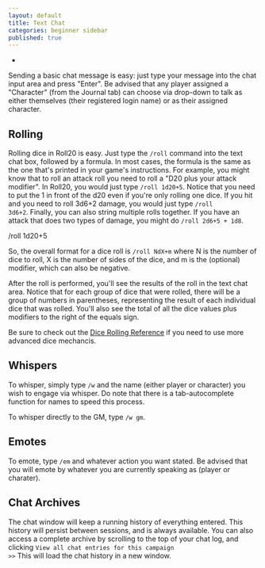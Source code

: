 ```yaml
---
layout: default
title: Text Chat
categories: beginner sidebar
published: true
---
```


-

  Sending a basic chat message is easy: just type your message into the chat input area and press "Enter". Be advised that any player assigned a "Character" (from the Journal tab) can choose via drop-down to talk as either themselves (their registered login name) or as their assigned character.

## Rolling

  Rolling dice in Roll20 is easy. Just type the <code>/roll</code> command into the text chat box, followed by a formula. In most cases, the formula is the same as the one that's printed in your game's instructions. For example, you might know that to roll an attack roll you need to roll a "D20 plus your attack modifier". In Roll20, you would just type <code>/roll 1d20+5</code>. Notice that you need to put the 1 in front of the d20 even if you're only rolling one dice. If you hit and you need to roll 3d6+2 damage, you would just type <code>/roll 3d6+2</code>. Finally, you can also string multiple rolls together. If you have an attack that does two types of damage, you might do <code>/roll 2d6+5 + 1d8</code>.

  <div class='diceroller'>/roll 1d20+5</div>

  So, the overall format for a dice roll is <code>/roll NdX+m</code> where N is the number of dice to roll, X is the number of sides of the dice, and m is the (optional) modifier, which can also be negative.

  After the roll is performed, you'll see the results of the roll in the text chat area. Notice that for each group of dice that were rolled, there will be a group of numbers in parentheses, representing the result of each individual dice that was rolled. You'll also see the total of all the dice values plus modifiers to the right of the equals sign.
  
  Be sure to check out the [Dice Rolling Reference](/dice-rolling-reference) if you need to use more advanced dice mechancis.

## Whispers

  To whisper, simply type <code>/w</code> and the name (either player or character) you wish to engage via whisper.  Do note that there is a tab-autocomplete function for names to speed this process.
  
  To whisper directly to the GM, type <code>/w gm</code>.

## Emotes

  To emote, type <code>/em</code> and whatever action you want stated.  Be advised that you will emote by whatever you are currently speaking as (player or charater).
  
## Chat Archives


  The chat window will keep a running history of everything entered. This history will persist between sessions, and is always available. You can also access a complete archive by scrolling to the top of your chat log, and clicking <code>View all chat entries for this campaign >></code>
  This will load the chat history in a new window.